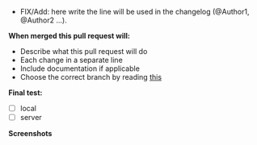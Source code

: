 - FIX/Add: here write the line will be used in the changelog (@Author1, @Author2 ...).

**When merged this pull request will:**
- Describe what this pull request will do
- Each change in a separate line
- Include documentation if applicable
- Choose the correct branch by reading [this](https://github.com/Vdauphin/HeartsAndMinds/wiki/For-developer-and-tester#branches)

**Final test:**
- [ ] local
- [ ] server

**Screenshots**
